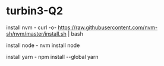 # turbin3-Q2

install nvm - curl -o- https://raw.githubusercontent.com/nvm-sh/nvm/master/install.sh | bash

install node - nvm install node

install yarn - npm install --global yarn

